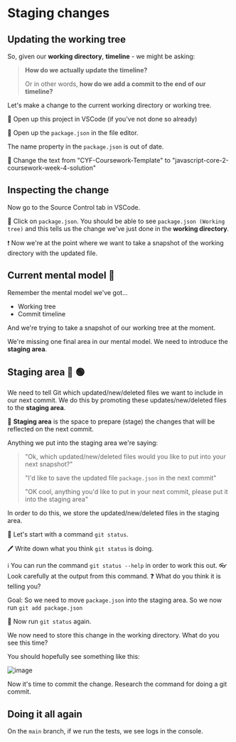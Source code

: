 # Staging changes

## Updating the working tree

So, given our **working directory**, **timeline** - we might be asking:

> **How do we actually update the timeline?**
>
> Or in other words, **how do we add a commit to the end of our timeline?**

Let's make a change to the current working directory or working tree.

🏃 Open up this project in VSCode (if you've not done so already)

🏃 Open up the `package.json` in the file editor.

The name property in the `package.json` is out of date.

🏃 Change the text from "CYF-Coursework-Template" to "javascript-core-2-coursework-week-4-solution"

## Inspecting the change

Now go to the Source Control tab in VSCode.

🏃 Click on `package.json`. You should be able to see `package.json (Working tree)` and this tells us the change we've just done in the **working directory**.

❗ Now we're at the point where we want to take a snapshot of the working directory with the updated file.

## Current mental model 🧠

Remember the mental model we've got...

- Working tree
- Commit timeline

And we're trying to take a snapshot of our working tree at the moment.

We're missing one final area in our mental model.
We need to introduce the **staging area**.

## Staging area 🔴 🟢

We need to tell Git which updated/new/deleted files we want to include in our next commit.
We do this by promoting these updates/new/deleted files to the **staging area**.

🔑 **Staging area** is the space to prepare (stage) the changes that will be reflected on the next commit.

Anything we put into the staging area we're saying:

> "Ok, which updated/new/deleted files would you like to put into your next snapshot?"
>
> "I'd like to save the updated file `package.json` in the next commit"
>
> "OK cool, anything you'd like to put in your next commit, please put it into the staging area"

In order to do this, we store the updated/new/deleted files in the staging area.

🏃 Let's start with a command `git status`.

🖊️ Write down what you think `git status` is doing.

ℹ️ You can run the command `git status --help` in order to work this out.
👓 Look carefully at the output from this command. 
❓ What do you think it is telling you?

Goal:
So we need to move `package.json` into the staging area.
So we now run `git add package.json`

🏃 Now run `git status` again.

We now need to store this change in the working directory.
What do you see this time?

You should hopefully see something like this:

![image](./git-status-after.png)

Now it's time to commit the change.
Research the command for doing a git commit.


## Doing it all again

On the `main` branch, if we run the tests, we see logs in the console.

